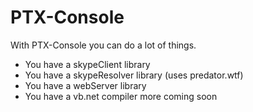 # PTX-Console
With PTX-Console you can do a lot of things.
- You have a skypeClient library
- You have a skypeResolver library (uses predator.wtf)
- You have a webServer library
- You have a vb.net compiler
more coming soon